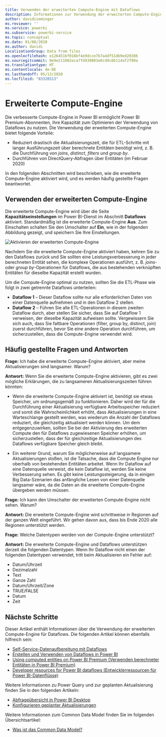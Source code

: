 ```yaml
---
title: Verwenden der erweiterten Compute-Engine mit Dataflows
description: Informationen zur Verwendung der erweiterten Compute-Engine in Power BI Premium mit Dataflows
author: davidiseminger
ms.reviewer: ''
ms.service: powerbi
ms.subservice: powerbi-service
ms.topic: conceptual
ms.date: 01/08/2020
ms.author: davidi
LocalizationGroup: Data from files
ms.openlocfilehash: e126451bf016bf4e9dcce7b7a4df51db9ed20386
ms.sourcegitcommit: 0e9e211082eca7fd939803e0cd9c6b114af2f90a
ms.translationtype: HT
ms.contentlocale: de-DE
ms.lasthandoff: 05/13/2020
ms.locfileid: "83320513"
---
```

# <a name="the-enhanced-compute-engine"></a>Erweiterte Compute-Engine

Die verbesserte Compute-Engine in Power BI ermöglicht Power BI Premium-Abonnenten, ihre Kapazität zum Optimieren der Verwendung von Dataflows zu nutzen. Die Verwendung der erweiterten Compute-Engine bietet folgende Vorteile:

* Reduziert drastisch die Aktualisierungszeit, die für ETL-Schritte mit langer Ausführungszeit über berechnete Entitäten benötigt wird, z. B. die Durchführung von *joins*, *distinct*, *filters* und *group by*.
* Durchführen von DirectQuery-Abfragen über Entitäten (im Februar 2020)

In den folgenden Abschnitten wird beschrieben, wie die erweiterte Compute-Engine aktiviert wird, und es werden häufig gestellte Fragen beantwortet.


## <a name="using-the-enhanced-compute-engine"></a>Verwenden der erweiterten Compute-Engine

Die erweiterte Compute-Engine wird über die Seite **Kapazitätseinstellungen** im Power BI-Dienst im Abschnitt **Dataflows** aktiviert. Standardmäßig ist die erweiterte Compute-Engine **Aus**. Zum Einschalten schalten Sie den Umschalter auf **Ein**, wie in der folgenden Abbildung gezeigt, und speichern Sie Ihre Einstellungen. 

![Aktivieren der erweiterten Compute-Engine](media/service-dataflows-enhanced-compute-engine/enhanced-compute-engine-01.png)

Nachdem Sie die erweiterte Compute-Engine aktiviert haben, kehren Sie zu den Dataflows zurück und Sie sollten eine Leistungsverbesserung in jeder berechneten Entität sehen, die komplexe Operationen ausführt, z. B. *joins*- oder *group by*-Operationen für Dataflows, die aus bestehenden verknüpften Entitäten für dieselbe Kapazität erstellt wurden. 

Um die Compute-Engine optimal zu nutzen, sollten Sie die ETL-Phase wie folgt in zwei getrennte Dataflows unterteilen:

* **Dataflow 1** – Dieser Dataflow sollte nur alle erforderlichen Daten von einer Datenquelle aufnehmen und in den Dataflow 2 stellen.
* **Dataflow 2** – Führen Sie alle ETL-Operationen in diesem zweiten Dataflow durch, aber stellen Sie sicher, dass Sie auf Dataflow 1 verweisen, der dieselbe Kapazität aufweisen sollte. Vergewissern Sie sich auch, dass Sie faltbare Operationen (filter, group by, distinct, join) zuerst durchführen, bevor Sie eine andere Operation durchführen, um sicherzustellen, dass die Compute-Engine verwendet wird.

## <a name="common-questions-and-answers"></a>Häufig gestellte Fragen und Antworten

**Frage:** Ich habe die erweiterte Compute-Engine aktiviert, aber meine Aktualisierungen sind langsamer. Warum?

**Antwort:** Wenn Sie die erweiterte Compute-Engine aktivieren, gibt es zwei mögliche Erklärungen, die zu langsameren Aktualisierungszeiten führen könnten:

 - Wenn die erweiterte Compute-Engine aktiviert ist, benötigt sie etwas Speicher, um ordnungsgemäß zu funktionieren. Daher wird der für die Durchführung einer Aktualisierung verfügbare Arbeitsspeicher reduziert und somit die Wahrscheinlichkeit erhöht, dass Aktualisierungen in eine Warteschlange gestellt werden, was wiederum die Anzahl der Dataflows reduziert, die gleichzeitig aktualisiert werden können. Um dem entgegenzuwirken, sollten Sie bei der Aktivierung des erweiterten Compute den für Dataflows zugewiesenen Speicher erhöhen, um sicherzustellen, dass der für gleichzeitige Aktualisierungen des Dataflows verfügbare Speicher gleich bleibt.

 - Ein weiterer Grund, warum Sie möglicherweise auf langsamere Aktualisierungen stoßen, ist die Tatsache, dass die Compute Engine nur oberhalb von bestehenden Entitäten arbeitet. Wenn Ihr Dataflow auf eine Datenquelle verweist, die kein Dataflow ist, werden Sie keine Verbesserung sehen. Es gibt keine Leistungssteigerung, da in einigen Big Data-Szenarien das anfängliche Lesen von einer Datenquelle langsamer wäre, da die Daten an die erweiterte Compute-Engine übergeben werden müssen.  

**Frage:** Ich kann den Umschalter der erweiterten Compute-Engine nicht sehen. Warum?

**Antwort:** Die erweiterte Compute-Engine wird schrittweise in Regionen auf der ganzen Welt eingeführt. Wir gehen davon aus, dass bis Ende 2020 alle Regionen unterstützt werden.

**Frage:** Welche Datentypen werden von der Compute-Engine unterstützt?

**Antwort:** Die erweiterte Compute-Engine und Dataflows unterstützen derzeit die folgenden Datentypen. Wenn Ihr Dataflow nicht einen der folgenden Datentypen verwendet, tritt beim Aktualisieren ein Fehler auf:

* Datum/Uhrzeit
* Dezimalzahl
* Text
* Ganze Zahl
* Datum/Uhrzeit/Zone
* TRUE/FALSE
* Datum
* Zeit

## <a name="next-steps"></a>Nächste Schritte

Dieser Artikel enthält Informationen über die Verwendung der erweiterten Compute-Engine für Dataflows. Die folgenden Artikel können ebenfalls hilfreich sein:

* [Self-Service-Datenaufbereitung mit Dataflows](service-dataflows-overview.md)
* [Erstellen und Verwenden von Dataflows in Power BI](service-dataflows-create-use.md)
* [Using computed entities on Power BI Premium (Verwenden berechneter Entitäten in Power BI Premium)](service-dataflows-computed-entities-premium.md)
* [Developer resources for Power BI dataflows (Entwicklerressourcen für Power BI-Datenflüsse)](service-dataflows-developer-resources.md)

Weitere Informationen zu Power Query und zur geplanten Aktualisierung finden Sie in den folgenden Artikeln:
* [Abfrageübersicht in Power BI Desktop](desktop-query-overview.md)
* [Konfigurieren geplanter Aktualisierungen](../connect-data/refresh-scheduled-refresh.md)

Weitere Informationen zum Common Data Model finden Sie im folgenden Übersichtsartikel:
* [Was ist das Common Data Model?](https://docs.microsoft.com/powerapps/common-data-model/overview)
